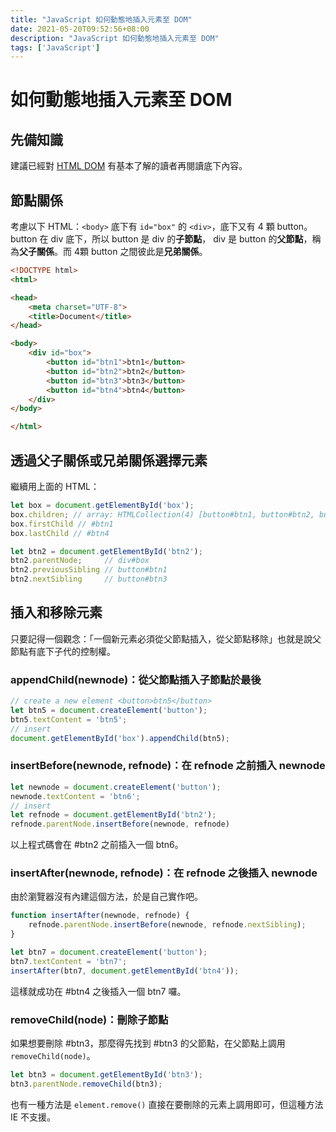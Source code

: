 ```yaml
---
title: "JavaScript 如何動態地插入元素至 DOM"
date: 2021-05-20T09:52:56+08:00
description: "JavaScript 如何動態地插入元素至 DOM"
tags: ['JavaScript']
---
```

# 如何動態地插入元素至 DOM
## 先備知識
建議已經對 [HTML DOM](https://www.w3schools.com/whatis/whatis_htmldom.asp) 有基本了解的讀者再閱讀底下內容。

## 節點關係
考慮以下 HTML：```<body>``` 底下有 ```id="box"``` 的 ```<div>```，底下又有 4 顆 button。 button 在 div 底下，所以 button 是 div 的**子節點**， div 是 button 的**父節點**，稱為**父子關係**。而 4顆 button 之間彼此是**兄弟關係**。
```html
<!DOCTYPE html>
<html>

<head>
    <meta charset="UTF-8">
    <title>Document</title>
</head>

<body>
    <div id="box">
        <button id="btn1">btn1</button>
        <button id="btn2">btn2</button>
        <button id="btn3">btn3</button>
        <button id="btn4">btn4</button>
    </div>
</body>

</html>
```

## 透過父子關係或兄弟關係選擇元素
繼續用上面的 HTML：
```js
let box = document.getElementById('box');
box.children; // array: HTMLCollection(4) [button#btn1, button#btn2, button#btn3, button#btn4]
box.firstChild // #btn1
box.lastChild // #btn4

let btn2 = document.getElementById('btn2');
btn2.parentNode;     // div#box
btn2.previousSibling // button#btn1
btn2.nextSibling     // button#btn3
```

## 插入和移除元素
只要記得一個觀念：「一個新元素必須從父節點插入，從父節點移除」也就是說父節點有底下子代的控制權。
### appendChild(newnode)：從父節點插入子節點於最後
```js
// create a new element <button>btn5</button>
let btn5 = document.createElement('button');
btn5.textContent = 'btn5';
// insert
document.getElementById('box').appendChild(btn5);
```
### insertBefore(newnode, refnode)：在 refnode 之前插入 newnode
```js
let newnode = document.createElement('button');
newnode.textContent = 'btn6';
// insert
let refnode = document.getElementById('btn2');
refnode.parentNode.insertBefore(newnode, refnode)
```
以上程式碼會在 #btn2 之前插入一個 btn6。
### insertAfter(newnode, refnode)：在 refnode 之後插入 newnode
由於瀏覽器沒有內建這個方法，於是自己實作吧。
```js
function insertAfter(newnode, refnode) {
    refnode.parentNode.insertBefore(newnode, refnode.nextSibling);
}

let btn7 = document.createElement('button');
btn7.textContent = 'btn7';
insertAfter(btn7, document.getElementById('btn4'));
```
這樣就成功在 #btn4 之後插入一個 btn7 囉。

### removeChild(node)：刪除子節點
如果想要刪除 #btn3，那麼得先找到 #btn3 的父節點，在父節點上調用 ```removeChild(node)```。
```js
let btn3 = document.getElementById('btn3');
btn3.parentNode.removeChild(btn3);
```
也有一種方法是 ```element.remove()``` 直接在要刪除的元素上調用即可，但這種方法 IE 不支援。